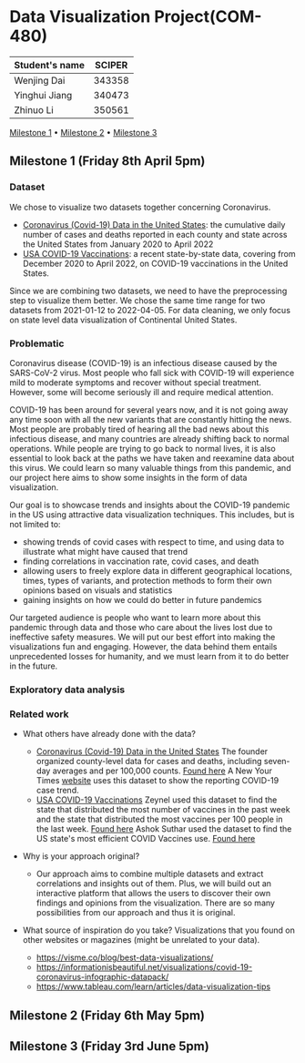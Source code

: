 # Data Visualization Project(COM-480)

| Student's name | SCIPER |
| -------------- | ------ |
| Wenjing Dai | 343358 |
| Yinghui Jiang | 340473 |
| Zhinuo Li | 350561 |

[Milestone 1](#milestone-1-friday-8th-april-5pm) • [Milestone 2](#milestone-2-friday-6th-may-5pm) • [Milestone 3](#milestone-3-friday-3rd-June-5pm)

## Milestone 1 (Friday 8th April 5pm)

### Dataset

We chose to visualize two datasets together concerning Coronavirus.

- [Coronavirus (Covid-19) Data in the United States](https://github.com/nytimes/covid-19-data): the cumulative daily number of cases and deaths reported in each county and state across the United States from January 2020 to April 2022
- [USA COVID-19 Vaccinations](https://www.kaggle.com/datasets/paultimothymooney/usa-covid19-vaccinations): a recent state-by-state data, covering from December 2020 to April 2022, on COVID-19 vaccinations in the United States.

Since we are combining two datasets, we need to have the preprocessing step to visualize them better. We chose the same time range for two datasets from 2021-01-12 to 2022-04-05. For data cleaning, we only focus on state level data visualization of Continental United States.


### Problematic 

Coronavirus disease (COVID-19) is an infectious disease caused by the SARS-CoV-2 virus. Most people who fall sick with COVID-19 will experience mild to moderate symptoms and recover without special treatment. However, some will become seriously ill and require medical attention.

COVID-19 has been around for several years now, and it is not going away any time soon with all the new variants that are constantly hitting the news. Most people are probably tired of hearing all the bad news about this infectious disease, and many countries are already shifting back to normal operations. While people are trying to go back to normal lives, it is also essential to look back at the paths we have taken and reexamine data about this virus. We could learn so many valuable things from this pandemic, and our project here aims to show some insights in the form of data visualization.

Our goal is to showcase trends and insights about the COVID-19 pandemic in the US using attractive data visualization techniques. This includes, but is not limited to:
- showing trends of covid cases with respect to time, and using data to illustrate what might have caused that trend
- finding correlations in vaccination rate, covid cases, and death
- allowing users to freely explore data in different geographical locations, times, types of variants, and protection methods to form their own opinions based on visuals and statistics
- gaining insights on how we could do better in future pandemics

Our targeted audience is people who want to learn more about this pandemic through data and those who care about the lives lost due to ineffective safety measures. We will put our best effort into making the visualizations fun and engaging. However, the data behind them entails unprecedented losses for humanity, and we must learn from it to do better in the future.



### Exploratory data analysis



### Related work

- What others have already done with the data? 
  - [Coronavirus (Covid-19) Data in the United States](https://github.com/nytimes/covid-19-data) 
The founder organized county-level data for cases and deaths, including seven-day averages and per 100,000 counts. [Found here](https://github.com/nytimes/covid-19-data/tree/master/rolling-averages)
A New Your Times [website](https://www.nytimes.com/interactive/2021/us/covid-cases.html) uses this dataset to show the reporting COVID-19 case trend.
  - [USA COVID-19 Vaccinations](https://www.kaggle.com/datasets/paultimothymooney/usa-covid19-vaccinations)
Zeynel used this dataset to find the state that distributed the most number of vaccines in the past week and the state that distributed the most vaccines per 100 people in the last week. [Found here](https://www.kaggle.com/code/zeynel7/usa-state-distributing-the-most-vaccines/notebook)
Ashok Suthar used the dataset to find the US state's most efficient COVID Vaccines use. [Found here](https://www.kaggle.com/code/ashoksuthar/most-efficient-use-of-covid-vaccines-by-us-states)

- Why is your approach original?

  - Our approach aims to combine multiple datasets and extract correlations and insights out of them. Plus, we will build out an interactive platform that allows the users to discover their own findings and opinions from the visualization. There are so many possibilities from our approach and thus it is original. 
- What source of inspiration do you take? Visualizations that you found on other websites or magazines (might be unrelated to your data).
  - https://visme.co/blog/best-data-visualizations/
  - https://informationisbeautiful.net/visualizations/covid-19-coronavirus-infographic-datapack/
  - https://www.tableau.com/learn/articles/data-visualization-tips



## Milestone 2 (Friday 6th May 5pm)

## Milestone 3 (Friday 3rd June 5pm) 

